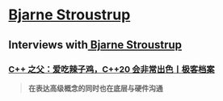 # [Bjarne Stroustrup](http://www.stroustrup.com/)





## Interviews with[ Bjarne Stroustrup](http://www.stroustrup.com/index.html)



### [C++ 之父：爱吃辣子鸡，C++20 会非常出色丨极客档案](https://www.infoq.cn/article/rv3SX2V8rtRaJj9B17xZ)

> **在表达高级概念的同时也在底层与硬件沟通**

